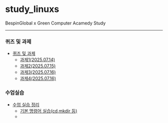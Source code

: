 # study_linuxs
BespinGlobal x Green Computer Acamedy Study

-------------


### 퀴즈 및 과제
* [퀴즈 및 과제](https://github.com/costRider/study_linuxs/blob/51027f6cb0f16dbf1c8b18eebce692cacdbb7015/codes)
    * [과제1(2025.07.14)](https://github.com/costRider/study_linuxs/blob/5be984dc46ff3aa6e7e959ff403fb06798da6f5c/codes/quests/cd_pwd_ls.sh)
    * [과제2(2025.07.15)](https://github.com/costRider/study_linuxs/blob/5be984dc46ff3aa6e7e959ff403fb06798da6f5c/codes/quests/basic_linux_commands.md)
    * [과제3(2025.07.16)](https://github.com/costRider/study_linxs/blob/9f358b2f20404947450b44520e45d0c22b5b8e57/codes/quests/basic_more_linux_commands.md)
    * [과제4(2025.07.16)](https://github.com/costRider/study_linuxs/blob/204950bdf8f980fe46a4869a35c38f9d8d094246/codes/quests/relative_path_commands.md)

### 수업실습
* [수업 실습 정리](https://github.com/costRider/study_linuxs/blob/51027f6cb0f16dbf1c8b18eebce692cacdbb7015/study)
    * [기본 명령어 실습(cd,mkdir 등)](https://github.com/costRider/study_linuxs/blob/e0e94ae5682e5ff56d473cfe48e350413dfa355c/study/powershell_20250715.sh)
    * 


